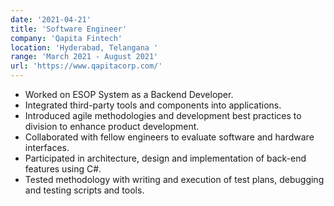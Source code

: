 ```yaml
---
date: '2021-04-21'
title: 'Software Engineer'
company: 'Qapita Fintech'
location: 'Hyderabad, Telangana '
range: 'March 2021 - August 2021'
url: 'https://www.qapitacorp.com/'
---
```


- Worked on ESOP System as a Backend Developer.
- Integrated third-party tools and components into applications.
- Introduced agile methodologies and development best practices to division to enhance product development.
- Collaborated with fellow engineers to evaluate software and hardware interfaces.
- Participated in architecture, design and implementation of back-end features using C#.
- Tested methodology with writing and execution of test plans, debugging and testing scripts and tools.